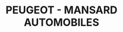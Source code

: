 ---
title: "PEUGEOT - MANSARD AUTOMOBILES"
url: /beaufort-en-anjou/peugeot-mansard-automobiles/
shop: réparation de voitures
---
